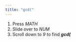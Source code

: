 ```yaml
---
title: "gcd("
---
```


1. Press *MATH*
2. Slide over to *NUM*
3. Scroll down to *9* to find ***gcd(***
